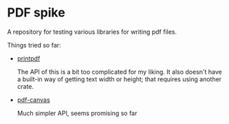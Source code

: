 # PDF spike

A repository for testing various libraries for writing pdf files.

Things tried so far:
* [printpdf](https://crates.io/crates/printpdf)

  The API of this is a bit too complicated for my liking. It also doesn't have a
  built-in way of getting text width or height; that requires using another
  crate.

* [pdf-canvas](https://crates.io/crates/pdf-canvas)

  Much simpler API, seems promising so far
